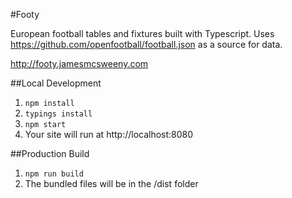 #Footy

European football tables and fixtures built with Typescript.
Uses https://github.com/openfootball/football.json as a source for data.

http://footy.jamesmcsweeny.com

##Local Development

1. `npm install`
2. `typings install`
3. `npm start`  
4. Your site will run at http://localhost:8080

##Production Build

1. `npm run build`
2. The bundled files will be in the /dist folder